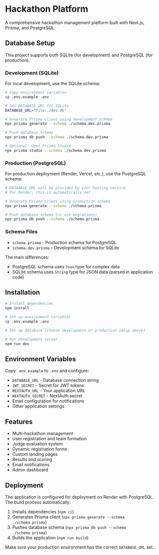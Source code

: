 # Hackathon Platform

A comprehensive hackathon management platform built with Next.js, Prisma, and PostgreSQL.

## Database Setup

This project supports both SQLite (for development) and PostgreSQL (for production).

### Development (SQLite)

For local development, use the SQLite schema:

```bash
# Copy environment variables
cp .env.example .env

# Set DATABASE_URL for SQLite
DATABASE_URL="file:./dev.db"

# Generate Prisma client using development schema
npx prisma generate --schema ./schema.dev.prisma

# Push database schema
npx prisma db push --schema ./schema.dev.prisma

# Optional: Open Prisma Studio
npx prisma studio --schema ./schema.dev.prisma
```

### Production (PostgreSQL)

For production deployment (Render, Vercel, etc.), use the PostgreSQL schema:

```bash
# DATABASE_URL will be provided by your hosting service
# For Render, this is automatically set

# Generate Prisma client using production schema
npx prisma generate --schema ./schema.prisma

# Push database schema (or use migrations)
npx prisma db push --schema ./schema.prisma
```

### Schema Files

- `schema.prisma` - Production schema for PostgreSQL
- `schema.dev.prisma` - Development schema for SQLite

The main differences:
- PostgreSQL schema uses `Json` type for complex data
- SQLite schema uses `String` type for JSON data (parsed in application code)

## Installation

```bash
# Install dependencies
npm install

# Set up environment variables
cp .env.example .env

# Set up database (choose development or production setup above)

# Run development server
npm run dev
```

## Environment Variables

Copy `.env.example` to `.env` and configure:

- `DATABASE_URL` - Database connection string
- `JWT_SECRET` - Secret for JWT tokens
- `NEXTAUTH_URL` - Your application URL
- `NEXTAUTH_SECRET` - NextAuth secret
- Email configuration for notifications
- Other application settings

## Features

- Multi-hackathon management
- User registration and team formation
- Judge evaluation system
- Dynamic registration forms
- Custom landing pages
- Results and scoring
- Email notifications
- Admin dashboard

## Deployment

The application is configured for deployment on Render with PostgreSQL. The build process automatically:

1. Installs dependencies (`npm ci`)
2. Generates Prisma client (`npx prisma generate --schema ./schema.prisma`)
3. Pushes database schema (`npx prisma db push --schema ./schema.prisma`)
4. Builds the application (`npm run build`)

Make sure your production environment has the correct `DATABASE_URL` set.
